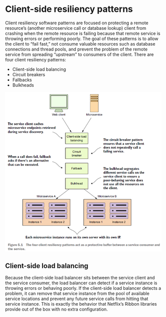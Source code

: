 # Client-side resiliency patterns

Client resiliency software patterns are focused on protecting a remote resource’s (another microservice call or database lookup) client from crashing when the remote resource is failing because that remote service is throwing errors or performing poorly. The goal of these patterns is to allow the client to “fail fast,” not consume valuable resources such as database connections and thread pools, and prevent the problem of the remote service from spreading “upstream” to consumers of the client. There are four client resiliency patterns:

* Client-side load balancing
* Circuit breakers
* Fallbacks
* Bulkheads

<img src="https://github.com/KiraDiShira/Spring/blob/master/ClientSideResiliencyPatterns/Images/csrp1.PNG" />

## Client-side load balancing

Because the client-side load balancer sits between the service client and the service consumer, the load balancer can detect if a service instance is throwing errors or behaving poorly. If the client-side load balancer detects a problem, it can remove that service instance from the pool of available service locations and prevent any future service calls from hitting that service instance. This is exactly the behavior that Netflix’s Ribbon libraries provide out of the box with no extra configuration.

